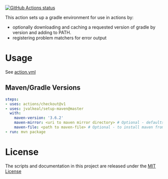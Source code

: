 <p align="left">
  <a href="https://github.com/jvalkeal/setup-maven"><img alt="GitHub Actions status" src="https://github.com/jvalkeal/setup-maven/workflows/Main%20workflow/badge.svg"></a>
</p>

This action sets up a gradle environment for use in actions by:

- optionally downloading and caching a requested version of gradle by version and adding to PATH.
- registering problem matchers for error output

# Usage

See [action.yml](action.yml)

## Maven/Gradle Versions
```yaml
steps:
- uses: actions/checkout@v1
- uses: jvalkeal/setup-maven@master
  with:
    maven-version: '3.6.2'
    maven-mirror: <uri to maven mirror directory> # Optional - defaults to https://archive.apache.org/dist/maven/maven-3/
    maven-file: <path to maven-file> # Optional - to install maven from.
- run: mvn package
```

# License

The scripts and documentation in this project are released under the [MIT License](LICENSE)
